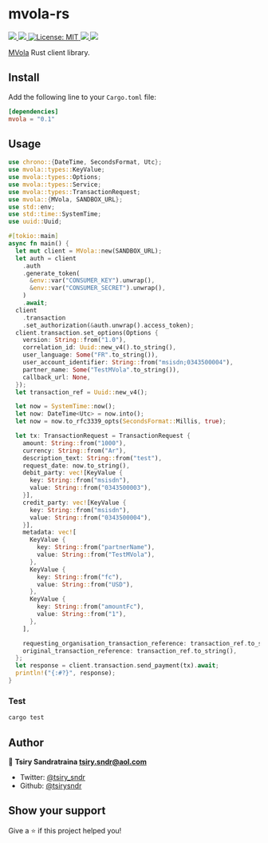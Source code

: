 <h1>mvola-rs</h1>
<p>
  <a href="https://app.travis-ci.com/github/tsirysndr/mvola-rs" target="_blank">
    <img src="https://app.travis-ci.com/tsirysndr/mvola-rs.svg?branch=master" />
  </a>
  <a href="https://codecov.io/gh/tsirysndr/mvola-rs" target="_blank">
    <img src="https://codecov.io/gh/tsirysndr/mvola-rs/branch/master/graph/badge.svg?token=" />
  </a>
  <a href="LICENSE" target="_blank">
    <img alt="License: MIT" src="https://img.shields.io/badge/License-MIT-blue.svg" />
  </a>
  <a href="https://crates.io/crates/mvola" target="_blank">
    <img src="https://img.shields.io/crates/v/mvola.svg" />
  </a>
  <a href="https://docs.rs/mvola" target="_blank">
    <img src="https://docs.rs/mvola/badge.svg" />
  </a>
</p>

[MVola](https://www.mvola.mg/devportal) Rust client library.

## Install
Add the following line to your `Cargo.toml` file:
```toml
[dependencies]
mvola = "0.1"
```

## Usage

```rust
use chrono::{DateTime, SecondsFormat, Utc};
use mvola::types::KeyValue;
use mvola::types::Options;
use mvola::types::Service;
use mvola::types::TransactionRequest;
use mvola::{MVola, SANDBOX_URL};
use std::env;
use std::time::SystemTime;
use uuid::Uuid;

#[tokio::main]
async fn main() {
  let mut client = MVola::new(SANDBOX_URL);
  let auth = client
    .auth
    .generate_token(
      &env::var("CONSUMER_KEY").unwrap(),
      &env::var("CONSUMER_SECRET").unwrap(),
    )
    .await;
  client
    .transaction
    .set_authorization(&auth.unwrap().access_token);
  client.transaction.set_options(Options {
    version: String::from("1.0"),
    correlation_id: Uuid::new_v4().to_string(),
    user_language: Some("FR".to_string()),
    user_account_identifier: String::from("msisdn;0343500004"),
    partner_name: Some("TestMVola".to_string()),
    callback_url: None,
  });
  let transaction_ref = Uuid::new_v4();

  let now = SystemTime::now();
  let now: DateTime<Utc> = now.into();
  let now = now.to_rfc3339_opts(SecondsFormat::Millis, true);

  let tx: TransactionRequest = TransactionRequest {
    amount: String::from("1000"),
    currency: String::from("Ar"),
    description_text: String::from("test"),
    request_date: now.to_string(),
    debit_party: vec![KeyValue {
      key: String::from("msisdn"),
      value: String::from("0343500003"),
    }],
    credit_party: vec![KeyValue {
      key: String::from("msisdn"),
      value: String::from("0343500004"),
    }],
    metadata: vec![
      KeyValue {
        key: String::from("partnerName"),
        value: String::from("TestMVola"),
      },
      KeyValue {
        key: String::from("fc"),
        value: String::from("USD"),
      },
      KeyValue {
        key: String::from("amountFc"),
        value: String::from("1"),
      },
    ],

    requesting_organisation_transaction_reference: transaction_ref.to_string(),
    original_transaction_reference: transaction_ref.to_string(),
  };
  let response = client.transaction.send_payment(tx).await;
  println!("{:#?}", response);
}

```

### Test

```sh 
cargo test
```

## Author

👤 **Tsiry Sandratraina <tsiry.sndr@aol.com>**

* Twitter: [@tsiry_sndr](https://twitter.com/tsiry_sndr)
* Github: [@tsirysndr](https://github.com/tsirysndr)

## Show your support

Give a ⭐️ if this project helped you!
